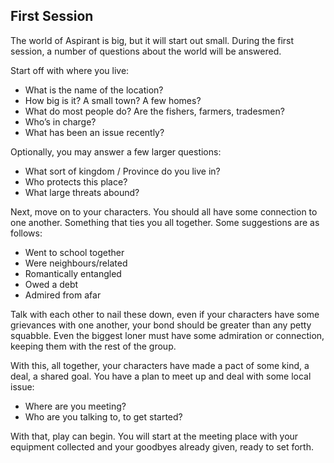 ## First Session
The world of Aspirant is big, but it will start out small. During the first session, a number of questions about the world will be answered.

Start off with where you live:
* What is the name of the location?
* How big is it? A small town? A few homes?
* What do most people do? Are the fishers, farmers, tradesmen?
* Who’s in charge?
* What has been an issue recently?

Optionally, you may answer a few larger questions:
* What sort of kingdom / Province do you live in?
* Who protects this place?
* What large threats abound?

Next, move on to your characters. You should all have some connection to one another. Something that ties you all together. Some suggestions are as follows:
* Went to school together
* Were neighbours/related
* Romantically entangled
* Owed a debt
* Admired from afar

Talk with each other to nail these down, even if your characters have some grievances with one another, your bond should be greater than any petty squabble. Even the biggest loner must have some admiration or connection, keeping them with the rest of the group.

With this, all together, your characters have made a pact of some kind, a deal, a shared goal. You have a plan to meet up and deal with some local issue:

* Where are you meeting?  
* Who are you talking to, to get started?

With that, play can begin. You will start at the meeting place with your equipment collected and your goodbyes already given, ready to set forth.